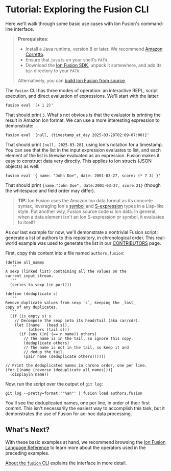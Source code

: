 <!-- Copyright Ion Fusion contributors. All rights reserved. -->
<!-- SPDX-License-Identifier: Apache-2.0 -->

# Tutorial: Exploring the Fusion CLI

Here we'll walk through some basic use cases with Ion Fusion's command-line interface.

> **Prerequisites:** 
>
> * Install a Java runtime, version 8 or later. We recommend [Amazon Corretto][].
> * Ensure that `java` is on your shell's `PATH`.
> * Download the [Ion Fusion SDK][SDK], unpack it somewhere, and add its
>   `bin` directory to your `PATH`.
>
> Alternatively, you can [build Ion Fusion from source](howto_build.html).

The `fusion` CLI has three modes of operation: an interactive REPL, script execution, and direct
evaluation of expressions. We'll start with the latter:

    fusion eval '(+ 1 2)'

That should print `3`.  What's not obvious is that the evaluator is printing the result in
Amazon Ion format.  We can use a more interesting expression to demonstrate:

    fusion eval '[null, (timestamp_at_day 2025-03-28T02:09-07:00)]'

That should print `[null, 2025-03-28]`, using Ion's notation for a timestamp. You can see that the
list in the input expression evaluates to list, and each element of the list is likewise evaluated
as an expression. Fusion makes it easy to construct data very directly. This applies to Ion structs
(JSON objects) as well:

    fusion eval '{ name: "John Doe", date: 2001-03-27, score: (* 7 3) }'

That should print `{name:"John Doe", date:2001-03-27, score:21}` (though the whitespace and field
order may differ).

> **TIP:**
> Ion Fusion uses the Amazon Ion data format as its concrete syntax, leveraging Ion's [symbol][]
> and [S-expression][sexp] types in a Lisp-like style. Put another way, Fusion source code _is_
> Ion data. In general, when a data element isn't an Ion S-expression or symbol, it evaluates to
> itself!

As our last example for now, we'll demonstrate a nontrivial Fusion script: generate a list of
authors to this repository, in chronological order. This real-world example was used to generate the
list in our [CONTRIBUTORS][] page.

First, copy this content into a file named `authors.fusion`:


    (define all_names
      '''
    A sexp (linked list) containing all the values on the
    current input stream.
      '''
      (series_to_sexp (in_port)))
    
    (define (deduplicate s)
      '''
    Remove duplicate values from sexp `s`, keeping the _last_
    copy of any duplicates.
      '''
      (if (is_empty s) s
        // Decompose the sexp into its head/tail (aka car/cdr).
        (let [(name   (head s)),
              (others (tail s))]
          (if (any (|n| (== n name)) others)
            // The name is in the tail, so ignore this copy.
            (deduplicate others)
            // The name is not in the tail, so keep it and
            // dedup the tail.
            (pair name (deduplicate others))))))
    
    // Print the deduplicated names in chrono order, one per line.
    (for [(name (reverse (deduplicate all_names)))]
      (displayln name))


Now, run the script over the output of `git log`:

    git log --pretty=format:'"%an"' | fusion load authors.fusion

You'll see the deduplicated names, one per line, in order of their first commit. This isn't
necessarily the easiest way to accomplish this task, but it demonstrates the use of Fusion for
ad-hoc data processing.


## What's Next?

With these basic examples at hand, we recommend browsing the
[Ion Fusion Language Reference](fusion.html) to learn more about the operators used in the 
preceding examples.

[About the `fusion` CLI](about_cli.html) explains the interface in more detail.


[Amazon Corretto]: https://aws.amazon.com/corretto
[CONTRIBUTORS]: https://github.com/ion-fusion/fusion-java/blob/main/CONTRIBUTORS.md
[SDK]:          https://github.com/ion-fusion/fusion-java/releases
[sexp]:   https://amazon-ion.github.io/ion-docs/docs/spec.html#sexp
[symbol]: https://amazon-ion.github.io/ion-docs/docs/spec.html#symbol
